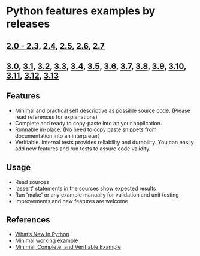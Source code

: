 # Python features examples by releases

## [2.0 - 2.3](2.3.py), [2.4](2.4.py), [2.5](2.5.py), [2.6](2.6.py), [2.7](2.7.py)
## [3.0](3.0.py), [3.1](3.1.py), [3.2](3.2.py), [3.3](3.3.py), [3.4](3.4.py), [3.5](3.5.py), [3.6](3.6.py), [3.7](3.7.py), [3.8](3.8.py), [3.9](3.9.py), [3.10](3.10.py), [3.11](3.11.py), [3.12](3.12.py), [3.13](3.13.py)

## Features
* Minimal and practical self descriptive as possible source code.
  (Please read references for explanations)
* Complete and ready to copy-paste into an your application.
* Runnable in-place. (No need to copy paste snippets from documentation
  into an interpreter)
* Verifiable. Internal tests provides reliability and durability. You can easily add
  new features and run tests to assure code validity.

## Usage
* Read sources
* 'assert' statements in the sources show expected results
* Run 'make' or any example manually for validation and unit testing
* Improvements and new features are welcome

## References
* [What’s New in Python](https://docs.python.org/dev/whatsnew/index.html)
* [Minimal working example](https://en.wikipedia.org/wiki/Minimal_working_example)
* [Minimal, Complete, and Verifiable Example](https://stackoverflow.com/help/mcve)
